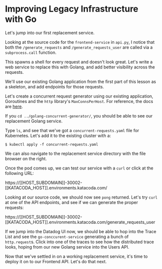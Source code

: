 # Improving Legacy Infrastructure with Go

Let's jump into our first replacement service.

Looking at the source code for the `frontend-service` in `api.py`, I notice that both the `/generate_requests` and `/generate_requests_user` are called via a `subprocess.call` function.

This spawns a shell for every request and doesn't look great. Let's write a web service to replace this with Golang, and add better visibility across the requests.

We'll use our existing Golang application from the first part of this lesson as a skeleton, and add endpoints for those requests.

Let's create a concurrent request generator using our existing application, Goroutines and the `http` library's `MaxConnsPerHost`. For reference, the docs are [here](https://golang.org/pkg/net/http/#Transport).

If you `cd ../golang-concurrent-generator/`, you should be able to see our replacement Golang service. 

Type `ls`, and see that we've got a `concurrent-requests.yaml` file for Kubernetes. Let's add it to the existing cluster with a:

`$ kubectl apply -f concurrent-requests.yaml`

We can also navigate to the replacement service directory with the file browser on the right.

Once the pod comes up, we can test our service with a `curl` or click at the following URL:

https://[[HOST_SUBDOMAIN]]-30002-[[KATACODA_HOST]].environments.katacoda.com/

Looking at our source code, we should now see `pong` returned. Let's try `curl` at one of the API endpoints, and see if we can generate the proper requests:

https://[[HOST_SUBDOMAIN]]-30002-[[KATACODA_HOST]].environments.katacoda.com/generate_requests_user

If we jump into the Datadog UI now, we should be able to hop into the Trace List and see the `go-conccurent-service` generating a bunch of `http.request`s. Click into one of the traces to see how the distributed trace looks, hoping from our new Golang service into the Users API.

Now that we've settled in on a working replacement service, it's time to deploy it on to our Frontend API. Let's do that next.
